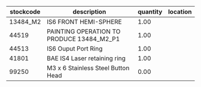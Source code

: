 |stockcode|description|quantity|location|
|---------|-----------|--------|--------|
|13484_M2|IS6 FRONT HEMI-SPHERE|1.00||
|44519|PAINTING OPERATION TO PRODUCE 13484_M2_P1|1.00||
|44513|IS6 Ouput Port Ring|1.00||
|41801|BAE IS4 Laser retaining ring|1.00||
|99250|M3 x 6 Stainless Steel Button Head|0.00||
